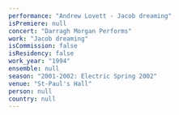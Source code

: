 ```yaml
---
performance: "Andrew Lovett - Jacob dreaming"
isPremiere: null
concert: "Darragh Morgan Performs"
work: "Jacob dreaming"
isCommission: false
isResidency: false
work_year: "1994"
ensemble: null
season: "2001-2002: Electric Spring 2002"
venue: "St-Paul's Hall"
person: null
country: null
---
```


